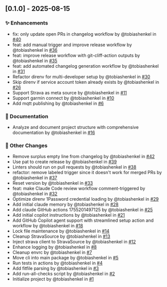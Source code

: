 
## [0.1.0] - 2025-08-15

### ✨ Enhancements

* fix: only update open PRs in changelog workflow by @tobiashenkel in [#40](https://github.com/CrashLoopBackCoffee/th-strava-sensor/pull/40)
* feat: add manual trigger and improve release workflow by @tobiashenkel in [#36](https://github.com/CrashLoopBackCoffee/th-strava-sensor/pull/36)
* feat: improve release workflow with git-cliff-action outputs by @tobiashenkel in [#35](https://github.com/CrashLoopBackCoffee/th-strava-sensor/pull/35)
* feat: add automated changelog generation workflow by @tobiashenkel in [#31](https://github.com/CrashLoopBackCoffee/th-strava-sensor/pull/31)
* Refactor direnv for multi-developer setup by @tobiashenkel in [#30](https://github.com/CrashLoopBackCoffee/th-strava-sensor/pull/30)
* Skip direnv if service account token already exists by @tobiashenkel in [#26](https://github.com/CrashLoopBackCoffee/th-strava-sensor/pull/26)
* Support Strava as meta source by @tobiashenkel in [#11](https://github.com/CrashLoopBackCoffee/th-strava-sensor/pull/11)
* Support garmin connect by @tobiashenkel in [#10](https://github.com/CrashLoopBackCoffee/th-strava-sensor/pull/10)
* Add mqtt publishing by @tobiashenkel in [#6](https://github.com/CrashLoopBackCoffee/th-strava-sensor/pull/6)

### 📖 Documentation

* Analyze and document project structure with comprehensive documentation by @tobiashenkel in [#16](https://github.com/CrashLoopBackCoffee/th-strava-sensor/pull/16)

### 🔧 Other Changes

* Remove surplus empty line from changelog by @tobiashenkel in [#42](https://github.com/CrashLoopBackCoffee/th-strava-sensor/pull/42)
* Use pat to create release by @tobiashenkel in [#39](https://github.com/CrashLoopBackCoffee/th-strava-sensor/pull/39)
* Linters should run on pull requests by @tobiashenkel in [#38](https://github.com/CrashLoopBackCoffee/th-strava-sensor/pull/38)
* refactor: remove labeled trigger since it doesn't work for merged PRs by @tobiashenkel in [#37](https://github.com/CrashLoopBackCoffee/th-strava-sensor/pull/37)
* Reset version by @tobiashenkel in [#33](https://github.com/CrashLoopBackCoffee/th-strava-sensor/pull/33)
* feat: make Claude Code review workflow comment-triggered by @tobiashenkel in [#32](https://github.com/CrashLoopBackCoffee/th-strava-sensor/pull/32)
* Optimize direnv 1Password credential loading by @tobiashenkel in [#29](https://github.com/CrashLoopBackCoffee/th-strava-sensor/pull/29)
* Add initial claude memory by @tobiashenkel in [#28](https://github.com/CrashLoopBackCoffee/th-strava-sensor/pull/28)
* Add claude GitHub actions 1755201497125 by @tobiashenkel in [#25](https://github.com/CrashLoopBackCoffee/th-strava-sensor/pull/25)
* Add initial copilot instructions by @tobiashenkel in [#21](https://github.com/CrashLoopBackCoffee/th-strava-sensor/pull/21)
* Add GitHub Copilot agent support with streamlined setup action and workflow by @tobiashenkel in [#18](https://github.com/CrashLoopBackCoffee/th-strava-sensor/pull/18)
* Lock file maintenance by @tobiashenkel in [#14](https://github.com/CrashLoopBackCoffee/th-strava-sensor/pull/14)
* Cleanup StravaSource by @tobiashenkel in [#13](https://github.com/CrashLoopBackCoffee/th-strava-sensor/pull/13)
* Inject strava client to StravaSource by @tobiashenkel in [#12](https://github.com/CrashLoopBackCoffee/th-strava-sensor/pull/12)
* Enhance logging by @tobiashenkel in [#8](https://github.com/CrashLoopBackCoffee/th-strava-sensor/pull/8)
* Cleanup envrc by @tobiashenkel in [#7](https://github.com/CrashLoopBackCoffee/th-strava-sensor/pull/7)
* Move cli into main package by @tobiashenkel in [#5](https://github.com/CrashLoopBackCoffee/th-strava-sensor/pull/5)
* Run tests in actions by @tobiashenkel in [#4](https://github.com/CrashLoopBackCoffee/th-strava-sensor/pull/4)
* Add fitfile parsing by @tobiashenkel in [#3](https://github.com/CrashLoopBackCoffee/th-strava-sensor/pull/3)
* Add run-all-checks script by @tobiashenkel in [#2](https://github.com/CrashLoopBackCoffee/th-strava-sensor/pull/2)
* Initialize project by @tobiashenkel in [#1](https://github.com/CrashLoopBackCoffee/th-strava-sensor/pull/1)
